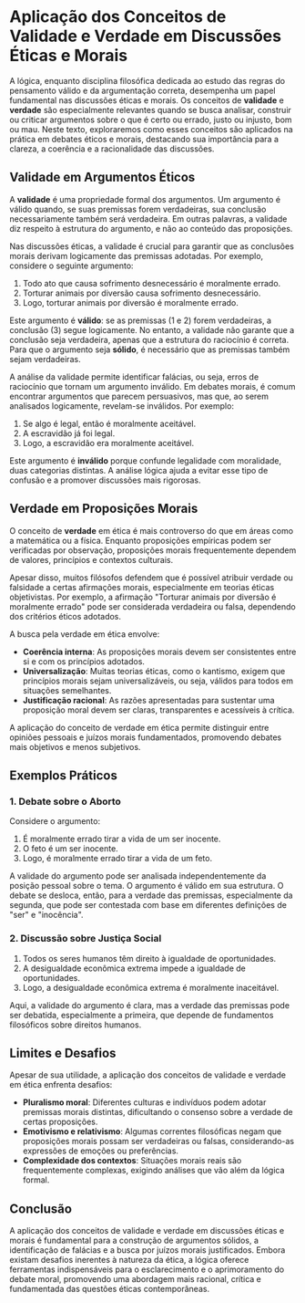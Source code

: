 # Aplicação dos Conceitos de Validade e Verdade em Discussões Éticas e Morais

A lógica, enquanto disciplina filosófica dedicada ao estudo das regras do pensamento válido e da argumentação correta, desempenha um papel fundamental nas discussões éticas e morais. Os conceitos de **validade** e **verdade** são especialmente relevantes quando se busca analisar, construir ou criticar argumentos sobre o que é certo ou errado, justo ou injusto, bom ou mau. Neste texto, exploraremos como esses conceitos são aplicados na prática em debates éticos e morais, destacando sua importância para a clareza, a coerência e a racionalidade das discussões.

## Validade em Argumentos Éticos

A **validade** é uma propriedade formal dos argumentos. Um argumento é válido quando, se suas premissas forem verdadeiras, sua conclusão necessariamente também será verdadeira. Em outras palavras, a validade diz respeito à estrutura do argumento, e não ao conteúdo das proposições.

Nas discussões éticas, a validade é crucial para garantir que as conclusões morais derivam logicamente das premissas adotadas. Por exemplo, considere o seguinte argumento:

1. Todo ato que causa sofrimento desnecessário é moralmente errado.  
2. Torturar animais por diversão causa sofrimento desnecessário.  
3. Logo, torturar animais por diversão é moralmente errado.

Este argumento é **válido**: se as premissas (1 e 2) forem verdadeiras, a conclusão (3) segue logicamente. No entanto, a validade não garante que a conclusão seja verdadeira, apenas que a estrutura do raciocínio é correta. Para que o argumento seja **sólido**, é necessário que as premissas também sejam verdadeiras.

A análise da validade permite identificar falácias, ou seja, erros de raciocínio que tornam um argumento inválido. Em debates morais, é comum encontrar argumentos que parecem persuasivos, mas que, ao serem analisados logicamente, revelam-se inválidos. Por exemplo:

1. Se algo é legal, então é moralmente aceitável.  
2. A escravidão já foi legal.  
3. Logo, a escravidão era moralmente aceitável.

Este argumento é **inválido** porque confunde legalidade com moralidade, duas categorias distintas. A análise lógica ajuda a evitar esse tipo de confusão e a promover discussões mais rigorosas.

## Verdade em Proposições Morais

O conceito de **verdade** em ética é mais controverso do que em áreas como a matemática ou a física. Enquanto proposições empíricas podem ser verificadas por observação, proposições morais frequentemente dependem de valores, princípios e contextos culturais.

Apesar disso, muitos filósofos defendem que é possível atribuir verdade ou falsidade a certas afirmações morais, especialmente em teorias éticas objetivistas. Por exemplo, a afirmação "Torturar animais por diversão é moralmente errado" pode ser considerada verdadeira ou falsa, dependendo dos critérios éticos adotados.

A busca pela verdade em ética envolve:

- **Coerência interna**: As proposições morais devem ser consistentes entre si e com os princípios adotados.
- **Universalização**: Muitas teorias éticas, como o kantismo, exigem que princípios morais sejam universalizáveis, ou seja, válidos para todos em situações semelhantes.
- **Justificação racional**: As razões apresentadas para sustentar uma proposição moral devem ser claras, transparentes e acessíveis à crítica.

A aplicação do conceito de verdade em ética permite distinguir entre opiniões pessoais e juízos morais fundamentados, promovendo debates mais objetivos e menos subjetivos.

## Exemplos Práticos

### 1. Debate sobre o Aborto

Considere o argumento:

1. É moralmente errado tirar a vida de um ser inocente.  
2. O feto é um ser inocente.  
3. Logo, é moralmente errado tirar a vida de um feto.

A validade do argumento pode ser analisada independentemente da posição pessoal sobre o tema. O argumento é válido em sua estrutura. O debate se desloca, então, para a verdade das premissas, especialmente da segunda, que pode ser contestada com base em diferentes definições de "ser" e "inocência".

### 2. Discussão sobre Justiça Social

1. Todos os seres humanos têm direito à igualdade de oportunidades.  
2. A desigualdade econômica extrema impede a igualdade de oportunidades.  
3. Logo, a desigualdade econômica extrema é moralmente inaceitável.

Aqui, a validade do argumento é clara, mas a verdade das premissas pode ser debatida, especialmente a primeira, que depende de fundamentos filosóficos sobre direitos humanos.

## Limites e Desafios

Apesar de sua utilidade, a aplicação dos conceitos de validade e verdade em ética enfrenta desafios:

- **Pluralismo moral**: Diferentes culturas e indivíduos podem adotar premissas morais distintas, dificultando o consenso sobre a verdade de certas proposições.
- **Emotivismo e relativismo**: Algumas correntes filosóficas negam que proposições morais possam ser verdadeiras ou falsas, considerando-as expressões de emoções ou preferências.
- **Complexidade dos contextos**: Situações morais reais são frequentemente complexas, exigindo análises que vão além da lógica formal.

## Conclusão

A aplicação dos conceitos de validade e verdade em discussões éticas e morais é fundamental para a construção de argumentos sólidos, a identificação de falácias e a busca por juízos morais justificados. Embora existam desafios inerentes à natureza da ética, a lógica oferece ferramentas indispensáveis para o esclarecimento e o aprimoramento do debate moral, promovendo uma abordagem mais racional, crítica e fundamentada das questões éticas contemporâneas.